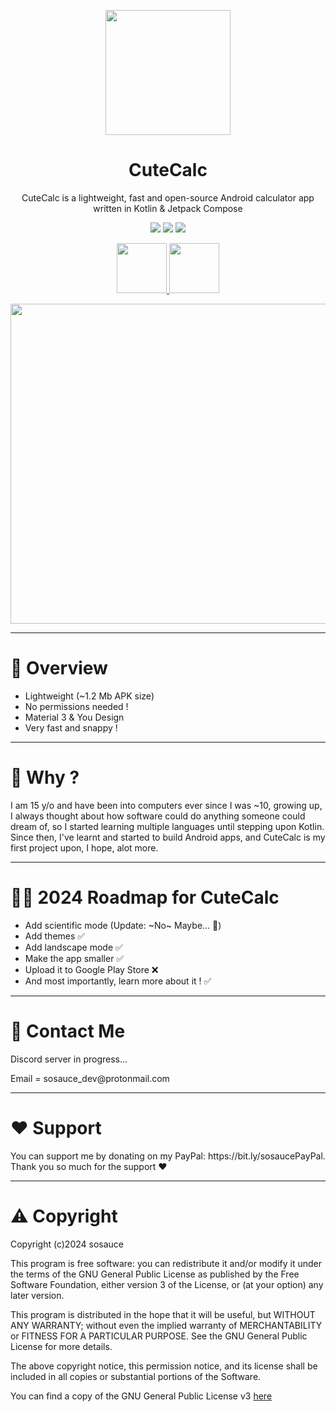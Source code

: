 <p align=center><image src="https://i.ibb.co/0DQR8x8/icon2.png" height="200" /></p>
<h1 align="center">CuteCalc</h1>
<p align="center">CuteCalc is a lightweight, fast and open-source Android calculator app written in Kotlin & Jetpack Compose</p>
<p align="center">
  <image src="https://img.shields.io/github/downloads/sosauce/CuteCalc/total?style=for-the-badge&logo=GitHub&color=%23F9B3A9"/>
  <image src="https://img.shields.io/github/v/release/sosauce/CuteCalc?style=for-the-badge&logo=GitHub&color=%23F9B3A9"/>
  <image src="https://img.shields.io/badge/Kotlin-100%25-%23F9B3A9?style=for-the-badge&logo=Kotlin"/>
</p>

<p align="center">
 <a href="https://github.com/sosauce/CuteCalc/releases">
   <image src="https://i.ibb.co/q0mdc4Z/get-it-on-github.png" height="80"/>
 </a>
  <a href="https://apt.izzysoft.de/fdroid/index/apk/com.sosauce.cutecalc">
   <image src="https://gitlab.com/IzzyOnDroid/repo/-/raw/master/assets/IzzyOnDroid.png" height="80"/>
 </a>
</p>


<p align=center><image src="https://i.ibb.co/3kngsbz/IMG-20240218-021558.jpg" height="512"/>




---
<h1>👀 Overview</h1>

- Lightweight (~1.2 Mb APK size)
- No permissions needed !
- Material 3 & You Design
- Very fast and snappy !

---
<h1>🤔 Why ?</h1>

<p>I am 15 y/o and have been into computers ever since I was ~10, growing up, I always thought about how software could do anything someone could dream of, so I started learning multiple languages until stepping upon Kotlin. Since then, I've learnt and started to build Android apps, and CuteCalc is my first project upon, I hope, alot more. </p>

---
<h1>🏃‍♂️ 2024 Roadmap for CuteCalc</h1>

- Add scientific mode (Update: ~No~ Maybe... 👀)
- Add themes ✅
- Add landscape mode ✅
- Make the app smaller ✅
- Upload it to Google Play Store ❌
- And most importantly, learn more about it ! ✅

---
<h1>💬 Contact Me</h1>
<p>Discord server in progress...</p>
<p>Email = sosauce_dev@protonmail.com</p>

---
<h1>❤️ Support</h1>

<p>You can support me by donating on my PayPal: https://bit.ly/sosaucePayPal. Thank you so much for the support ❤️</p>

---
<h1>⚠️ Copyright</h1>

<p>Copyright (c)2024 sosauce

This program is free software: you can redistribute it and/or modify
it under the terms of the GNU General Public License as published by
the Free Software Foundation, either version 3 of the License, or
(at your option) any later version.

This program is distributed in the hope that it will be useful,
but WITHOUT ANY WARRANTY; without even the implied warranty of
MERCHANTABILITY or FITNESS FOR A PARTICULAR PURPOSE. See the
GNU General Public License for more details.

The above copyright notice, this permission notice, and its license shall be included in all copies or substantial portions of the Software.

You can find a copy of the GNU General Public License v3 [here](https://www.gnu.org/licenses/)</p>

